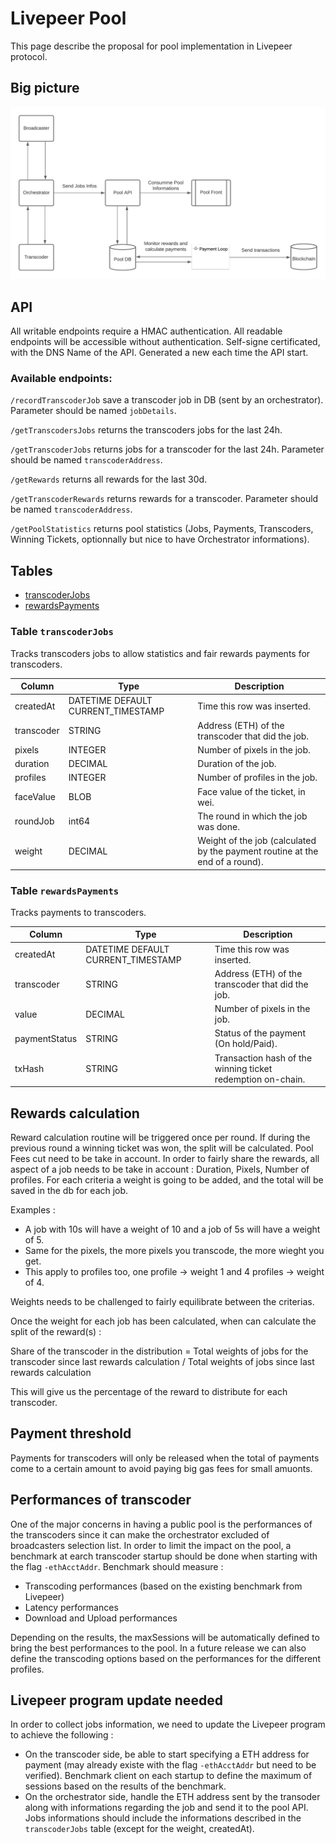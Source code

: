 # Livepeer Pool

This page describe the proposal for pool implementation in Livepeer protocol. 

## Big picture

![Services diagram](https://github.com/anthonyolazabal/livepeer-pool/blob/main/Pool%20Services.png)

## API

All writable endpoints require a HMAC authentication.
All readable endpoints will be accessible without authentication.
Self-signe certificated, with the DNS Name of the API. Generated a new each time the API start.

### Available endpoints:

`/recordTranscoderJob` save a transcoder job in DB (sent by an orchestrator). Parameter should be named `jobDetails`.

`/getTranscodersJobs` returns the transcoders jobs for the last 24h.

`/getTranscoderJobs` returns jobs for a transcoder for the last 24h. Parameter should be named `transcoderAddress`.

`/getRewards` returns all rewards for the last 30d.

`/getTranscoderRewards` returns rewards for a transcoder. Parameter should be named `transcoderAddress`.

`/getPoolStatistics` returns pool statistics (Jobs, Payments, Transcoders, Winning Tickets, optionnally but nice to have Orchestrator informations).


## Tables
* [transcoderJobs](#transcoderJobs)
* [rewardsPayments](#rewardsPayments)

### Table `transcoderJobs`

Tracks transcoders jobs to allow statistics and fair rewards payments for transcoders.

Column | Type | Description
---|---|---
createdAt | DATETIME DEFAULT CURRENT_TIMESTAMP | Time this row was inserted. 
transcoder | STRING | Address (ETH) of the transcoder that did the job.
pixels | INTEGER | Number of pixels in the job.
duration | DECIMAL | Duration of the job.
profiles | INTEGER | Number of profiles in the job.
faceValue | BLOB | Face value of the ticket, in wei.
roundJob | int64 | The round in which the job was done.
weight | DECIMAL | Weight of the job (calculated by the payment routine at the end of a round).

### Table `rewardsPayments`

Tracks payments to transcoders.

Column | Type | Description
---|---|---
createdAt | DATETIME DEFAULT CURRENT_TIMESTAMP | Time this row was inserted. 
transcoder | STRING | Address (ETH) of the transcoder that did the job.
value | DECIMAL | Number of pixels in the job.
paymentStatus | STRING | Status of the payment (On hold/Paid).
txHash | STRING | Transaction hash of the winning ticket redemption on-chain.

## Rewards calculation
Reward calculation routine will be triggered once per round. If during the previous round a winning ticket was won, the split will be calculated.
Pool Fees cut need to be take in account. 
In order to fairly share the rewards, all aspect of a job needs to be take in account : Duration, Pixels, Number of profiles.
For each criteria a weight is going to be added, and the total will be saved in the db for each job.

Examples :
- A job with 10s will have a weight of 10 and a job of 5s will have a weight of 5. 
- Same for the pixels, the more pixels you transcode, the more wieght you get. 
- This apply to profiles too, one profile -> weight 1 and 4 profiles -> weight of 4. 

Weights needs to be challenged to fairly equilibrate between the criterias.

Once the weight for each job has been calculated, when can calculate the split of the reward(s) : 

Share of the transcoder in the distribution = Total weights of jobs for the transcoder since last rewards calculation
 / Total weights of jobs since last rewards calculation

This will give us the percentage of the reward to distribute for each transcoder.

## Payment threshold 
Payments for transcoders will only be released when the total of payments come to a certain amount to avoid paying big gas fees for small amuonts.

## Performances of transcoder
One of the major concerns in having a public pool is the performances of the transcoders since it can make the orchestrator excluded of broadcasters selection list. In order to limit the impact on the pool, a benchmark at earch transcoder startup should be done when starting with the flag `-ethAcctAddr`. Benchmark should measure : 

- Transcoding performances (based on the existing benchmark from Livepeer)
- Latency performances
- Download and Upload performances

Depending on the results, the maxSessions will be automatically defined to bring the best performances to the pool. 
In a future release we can also define the transcoding options based on the performances for the different profiles.

## Livepeer program update needed 
In order to collect jobs information, we need to update the Livepeer program to achieve the following : 
- On the transcoder side, be able to start specifying a ETH address for payment (may already existe with the flag `-ethAcctAddr` but need to be verified). Benchmark client on each startup to define the maximum of sessions based on the results of the benchmark.
- On the orchestrator side, handle the ETH address sent by the transoder along with informations regarding the job and send it to the pool API. Jobs informations should include the informations described in the `transcoderJobs` table (except for the weight, createdAt).
